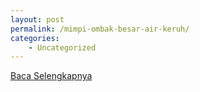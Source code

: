 ```yaml
---
layout: post
permalink: /mimpi-ombak-besar-air-keruh/
categories:
    - Uncategorized
---
```


[Baca Selengkapnya](/07)